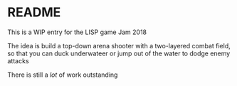 # README


This is a WIP entry for the LISP game Jam 2018


The idea is build a top-down arena shooter with a two-layered combat field, so that you can duck underwateer or jump out of the water to dodge enemy attacks


There is still a *lot* of work outstanding